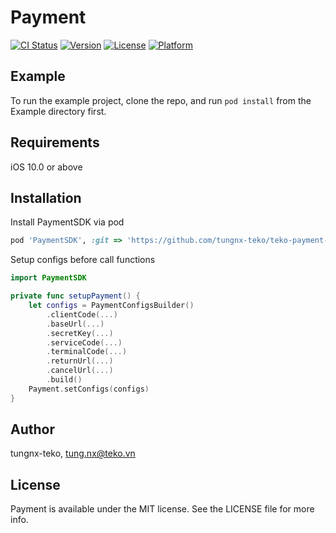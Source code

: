 # Payment

[![CI Status](https://img.shields.io/travis/tungnx-teko/Payment.svg?style=flat)](https://travis-ci.org/tungnx-teko/Payment)
[![Version](https://img.shields.io/cocoapods/v/Payment.svg?style=flat)](https://cocoapods.org/pods/Payment)
[![License](https://img.shields.io/cocoapods/l/Payment.svg?style=flat)](https://cocoapods.org/pods/Payment)
[![Platform](https://img.shields.io/cocoapods/p/Payment.svg?style=flat)](https://cocoapods.org/pods/Payment)

## Example

To run the example project, clone the repo, and run `pod install` from the Example directory first.

## Requirements
iOS 10.0 or above

## Installation

Install PaymentSDK via pod

```ruby
pod 'PaymentSDK', :git => 'https://github.com/tungnx-teko/teko-payment-ios.git'
```

Setup configs before call functions
```swift
import PaymentSDK
``` 

```swift
private func setupPayment() {
    let configs = PaymentConfigsBuilder()
        .clientCode(...)
        .baseUrl(...)
        .secretKey(...)
        .serviceCode(...)
        .terminalCode(...)
        .returnUrl(...)
        .cancelUrl(...)
        .build()
    Payment.setConfigs(configs)
}
```

## Author

tungnx-teko, tung.nx@teko.vn

## License

Payment is available under the MIT license. See the LICENSE file for more info.
